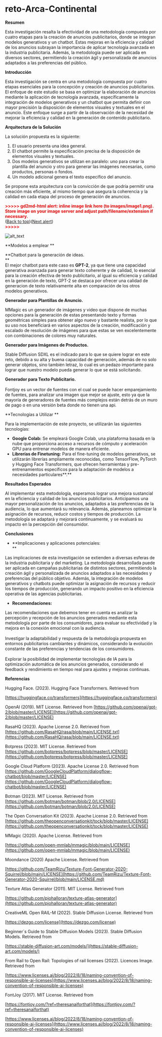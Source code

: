 # reto-Arca-Continental

**Resumen**

Esta investigación resalta la efectividad de una metodología compuesta por cuatro etapas para la creación de anuncios publicitarios, donde se integran modelos generativos y un chatbot. Estas mejoras en la eficiencia y calidad de los anuncios subrayan la importancia de aplicar tecnología avanzada en la industria publicitaria. Además, la metodología puede ser aplicada en diversos sectores, permitiendo la creación ágil y personalizada de anuncios adaptados a las preferencias del público.

**Introducción**

Esta investigación se centra en una metodología compuesta por cuatro etapas esenciales para la concepción y creación de anuncios publicitarios. El enfoque de este estudio se basa en optimizar la elaboración de anuncios mediante la aplicación de tecnología avanzada, específicamente la integración de modelos generativos y un chatbot que permita definir con mayor precisión la disposición de elementos visuales y textuales en el anuncio. Este enfoque surge a partir de la observación de la necesidad de mejorar la eficiencia y calidad en la generación de contenido publicitario.

**Arquitectura de la Solución**

La solución propuesta es la siguiente:



1. El usuario presenta una idea general.
2. El chatbot permite la especificación precisa de la disposición de elementos visuales y textuales.
3. Dos modelos generativos se utilizan en paralelo: uno para crear la plantilla del anuncio y otro para generar las imágenes necesarias, como productos, personas o fondos.
4. Un modelo adicional genera el texto específico del anuncio.

Se propone esta arquitectura con la convicción de que podría permitir una creación más eficiente, al mismo tiempo que asegura la coherencia y la calidad en cada etapa del proceso de generación de anuncios.



<p id="gdcalert1" ><span style="color: red; font-weight: bold">>>>>>  gd2md-html alert: inline image link here (to images/image1.png). Store image on your image server and adjust path/filename/extension if necessary. </span><br>(<a href="#">Back to top</a>)(<a href="#gdcalert2">Next alert</a>)<br><span style="color: red; font-weight: bold">>>>>> </span></p>


![alt_text](images/image1.png "image_tooltip")


**Modelos a emplear **

**Chatbot para la generación de ideas. \
** \
El mejor chatbot para este caso es **GPT-2**, ya que tiene una capacidad generativa avanzada para generar texto coherente y de calidad, lo esencial para la creación efectiva de texto publicitario, al igual su eficiencia y calidad en la generación de texto, GPT-2 se destaca por ofrecer una calidad de generacion de texto relativamente alta en comparación de los otros modelos generativos.

**Generador para Plantillas de Anuncio.**

MMagic es un generador de imágenes y video que dispone de muchas opciones para la generación de estas presentando texto y formas geométricas simples para obtener algo nuevo y bastante realista, por lo que su uso nos beneficiará en varios aspectos de la creación, modificación y escalado de resolución de imágenes para que estas se ven excelentemente con combinaciones de colores muy naturales.

**Generador para Imágenes de Productos.**

Stable Diffusion SDXL es el indicado para lo que se quiere lograr en este reto, debido a su alta y buena capacidad de generación, además de no solo generar objetos, sino también letraz, lo cual es un pedazo importante para lograr que nuestro modelo pueda generar lo que se está solicitando.

**Generador para Texto Publicitario.** \
 \
Fontjoy es un vector de fuentes con el cual se puede hacer emparejamiento de fuentes, para analizar una imagen que mejor se ajuste, esto ya que la mayoría de generadores de fuentes más complejos están detrás de un muro de pago o en una versión beta donde no tienen una api.

**Tecnologías a Utilizar **

Para la implementación de este proyecto, se utilizarán las siguientes tecnologías:



* **Google Colab:** Se empleará Google Colab, una plataforma basada en la nube que proporciona acceso a recursos de cómputo y aceleración GPU para entrenar modelos de manera eficiente.
* **Librerías de Finetuning:** Para el fine-tuning de modelos generativos, se utilizarán librerías ampliamente reconocidas, como TensorFlow, PyTorch y Hugging Face Transformers, que ofrecen herramientas y pre-entrenamientos específicos para la adaptación de modelos a necesidades particulares**.**

**Resultados Esperados**

Al implementar esta metodología, esperamos lograr una mejora sustancial en la eficiencia y calidad de los anuncios publicitarios. Anticipamos una mayor personalización de los anuncios, adaptados a las preferencias de la audiencia, lo que aumentará su relevancia. Además, planeamos optimizar la asignación de recursos, reducir costos y tiempos de producción. La metodología se adaptará y mejorará continuamente, y se evaluará su impacto en la percepción del consumidor. 

**Conclusiones**



* **Implicaciones y aplicaciones potenciales: \
**

Las implicaciones de esta investigación se extienden a diversas esferas de la industria publicitaria y del marketing. La metodología desarrollada puede ser aplicada en campañas publicitarias de distintos sectores, permitiendo la creación ágil y personalizada de anuncios adaptados a las necesidades y preferencias del público objetivo. Además, la integración de modelos generativos y chatbots puede optimizar la asignación de recursos y reducir los tiempos de producción, generando un impacto positivo en la eficiencia operativa de las agencias publicitarias.



* **Recomendaciones:**

Las recomendaciones que debemos tener en cuenta es analizar la percepción y recepción de los anuncios generados mediante esta metodología por parte de los consumidores, para evaluar su efectividad y la mejora en la conexión emocional con la audiencia.  \
 \
Investigar la adaptabilidad y respuesta de la metodología propuesta en entornos publicitarios cambiantes y dinámicos, considerando la evolución constante de las preferencias y tendencias de los consumidores. \
 \
Explorar la posibilidad de implementar tecnologías de IA para la optimización automática de los anuncios generados, considerando el feedback y rendimiento en tiempo real para ajustes y mejoras continuas.

**Referencias**

Hugging Face. (2023). Hugging Face Transformers. Retrieved from 

[https://huggingface.co/transformers](https://huggingface.co/transformers)

OpenAI (2019). MIT License. Retrieved from [https://github.com/openai/gpt-2/blob/master/LICENSE](https://github.com/openai/gpt-2/blob/master/LICENSE)

RasaHQ (2023). Apache License 2.0. Retrieved from  [https://github.com/RasaHQ/rasa/blob/main/LICENSE.txt](https://github.com/RasaHQ/rasa/blob/main/LICENSE.txt)

Botpress (2023). MIT License. Retrieved from [https://github.com/botpress/botpress/blob/master/LICENSE](https://github.com/botpress/botpress/blob/master/LICENSE)

Google Cloud Platform (2023). Apache License 2.0. Retrieved from [https://github.com/GoogleCloudPlatform/dialogflow-chatbot/blob/master/LICENSE](https://github.com/GoogleCloudPlatform/dialogflow-chatbot/blob/master/LICENSE)

Botman (2023). MIT License. Retrieved from [https://github.com/botman/botman/blob/2.0/LICENSE](https://github.com/botman/botman/blob/2.0/LICENSE)

The Open Conversation Kit (2023). Apache License 2.0. Retrieved from [https://github.com/theopenconversationkit/tock/blob/master/LICENSE](https://github.com/theopenconversationkit/tock/blob/master/LICENSE)

MMagic (2020). Apache License. Retrieved from

[https://github.com/open-mmlab/mmagic/blob/main/LICENSE](https://github.com/open-mmlab/mmagic/blob/main/LICENSE)

Moondance (2020) Apache License. Retrieved from

[https://github.com/TeamRizu/Texture-Font-Generator-2020-Squirrel/blob/main/LICENSE](https://github.com/TeamRizu/Texture-Font-Generator-2020-Squirrel/blob/main/LICENSE.md)

Texture Atlas Generator (2011). MIT License. Retrieved from

[https://github.com/pjohalloran/texture-atlas-generator](https://github.com/pjohalloran/texture-atlas-generator)

CreativeML Open RAIL-M (2022). Stable Diffusion License. Retrieved from

[https://dezgo.com/license](https://dezgo.com/license)

Beginner´s Guide to Stable Diffusion Models (2023). Stable Diffusion Models. Retrieved from

[https://stable-diffusion-art.com/models/](https://stable-diffusion-art.com/models/)

From Rail to Open Rail: Topologies of rail licenses (2022). Licences Image. Retrieved from

[https://www.licenses.ai/blog/2022/8/18/naming-convention-of-responsible-ai-licenses](https://www.licenses.ai/blog/2022/8/18/naming-convention-of-responsible-ai-licenses)

FontJoy (2017). MIT License. Retrieved from 

[https://fontjoy.com/?ref=theresanaiforthat](https://fontjoy.com/?ref=theresanaiforthat)


[https://www.licenses.ai/blog/2022/8/18/naming-convention-of-responsible-ai-licenses](https://www.licenses.ai/blog/2022/8/18/naming-convention-of-responsible-ai-licenses)
